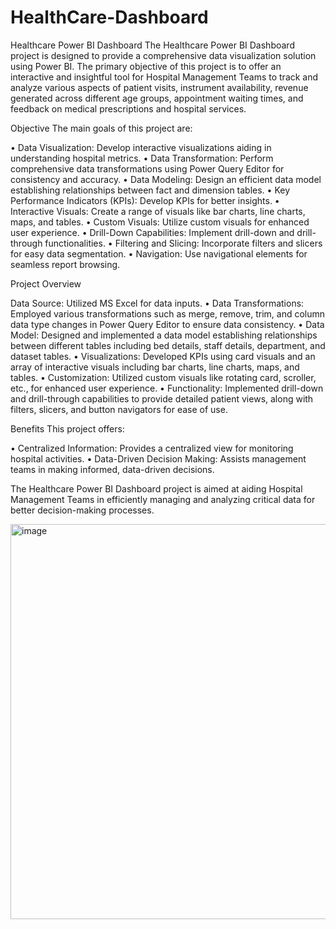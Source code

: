 # HealthCare-Dashboard

Healthcare Power BI Dashboard
The Healthcare Power BI Dashboard project is designed to provide a comprehensive data visualization solution using Power BI. The primary objective of this project is to offer an interactive and insightful tool for Hospital Management Teams to track and analyze various aspects of patient visits, instrument availability, revenue generated across different age groups, appointment waiting times, and feedback on medical prescriptions and hospital services.

Objective
The main goals of this project are:

•	Data Visualization: Develop interactive visualizations aiding in understanding hospital metrics.
•	Data Transformation: Perform comprehensive data transformations using Power Query Editor for consistency and accuracy.
•	Data Modeling: Design an efficient data model establishing relationships between fact and dimension tables.
•	Key Performance Indicators (KPIs): Develop KPIs for better insights.
•	Interactive Visuals: Create a range of visuals like bar charts, line charts, maps, and tables.
•	Custom Visuals: Utilize custom visuals for enhanced user experience.
•	Drill-Down Capabilities: Implement drill-down and drill-through functionalities.
•	Filtering and Slicing: Incorporate filters and slicers for easy data segmentation.
•	Navigation: Use navigational elements for seamless report browsing.

Project Overview

Data Source: Utilized MS Excel for data inputs.
•	Data Transformations: Employed various transformations such as merge, remove, trim, and column data type changes in Power Query Editor to ensure data consistency.
•	Data Model: Designed and implemented a data model establishing relationships between different tables including bed details, staff details, department, and dataset tables.
•	Visualizations: Developed KPIs using card visuals and an array of interactive visuals including bar charts, line charts, maps, and tables.
•	Customization: Utilized custom visuals like rotating card, scroller, etc., for enhanced user experience.
•	Functionality: Implemented drill-down and drill-through capabilities to provide detailed patient views, along with filters, slicers, and button navigators for ease of use.


Benefits
This project offers:

•	Centralized Information: Provides a centralized view for monitoring hospital activities.
•	Data-Driven Decision Making: Assists management teams in making informed, data-driven decisions.

The Healthcare Power BI Dashboard project is aimed at aiding Hospital Management Teams in efficiently managing and analyzing critical data for better decision-making processes.

<img width="632" alt="image" src="https://github.com/dedhiaraj2002/HealthCare-Dashboard/assets/58104026/ce46c10b-43f6-4cee-93c2-dd3f9b9e17c1">


